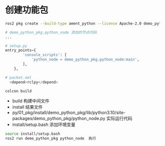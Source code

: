 
# 创建功能包

```bash
ros2 pkg create --build-type ament_python --license Apache-2.0 demo_python_pkg
```

```python
# demo_python_pkg.python_node 添加的节点代码
...

# setup.py
entry_points={
        'console_scripts': [
            'python_node = demo_python_pkg.python_node:main',
        ],
    },

# packet.xml
  <depend>rclpy</depend>
```

```bash
colcon build
```
- build 构建中间文件
- install 结果文件
- py/01_pkg/install/demo_python_pkg/lib/python3.10/site-packages/demo_python_pkg/python_node.py 实际运行代码
- install/setup.bash 添加环境变量 

```bash
source install/setup.bash 
ros2 run demo_python_pkg python_node  执行
```